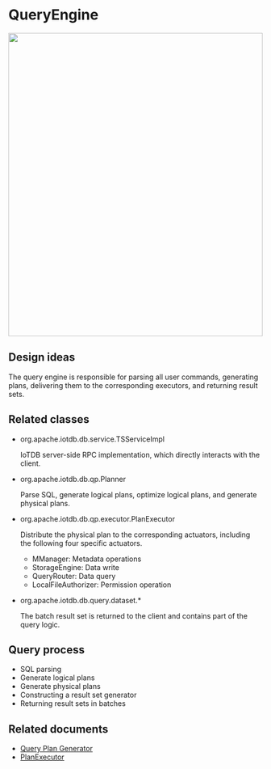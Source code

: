 <!--

    Licensed to the Apache Software Foundation (ASF) under one
    or more contributor license agreements.  See the NOTICE file
    distributed with this work for additional information
    regarding copyright ownership.  The ASF licenses this file
    to you under the Apache License, Version 2.0 (the
    "License"); you may not use this file except in compliance
    with the License.  You may obtain a copy of the License at
    
        http://www.apache.org/licenses/LICENSE-2.0
    
    Unless required by applicable law or agreed to in writing,
    software distributed under the License is distributed on an
    "AS IS" BASIS, WITHOUT WARRANTIES OR CONDITIONS OF ANY
    KIND, either express or implied.  See the License for the
    specific language governing permissions and limitations
    under the License.

-->

# QueryEngine

<img style="width:100%; max-width:800px; max-height:600px; margin-left:auto; margin-right:auto; display:block;" src="https://user-images.githubusercontent.com/19167280/73625242-f648a100-467e-11ea-921c-b954a3ecae7a.png">

## Design ideas

The query engine is responsible for parsing all user commands, generating plans, delivering them to the corresponding executors, and returning result sets.

## Related classes

* org.apache.iotdb.db.service.TSServiceImpl

  IoTDB server-side RPC implementation, which directly interacts with the client.

* org.apache.iotdb.db.qp.Planner

  Parse SQL, generate logical plans, optimize logical plans, and generate physical plans.

* org.apache.iotdb.db.qp.executor.PlanExecutor

  Distribute the physical plan to the corresponding actuators, including the following four specific actuators.

  * MManager: Metadata operations
  * StorageEngine: Data write
  * QueryRouter: Data query
  * LocalFileAuthorizer: Permission operation

* org.apache.iotdb.db.query.dataset.*

  The batch result set is returned to the client and contains part of the query logic.

## Query process

* SQL parsing
* Generate logical plans
* Generate physical plans
* Constructing a result set generator
* Returning result sets in batches

## Related documents

* [Query Plan Generator](/SystemDesign/QueryEngine/Planner.html)
* [PlanExecutor](/SystemDesign/QueryEngine/PlanExecutor.html)
